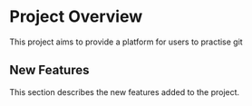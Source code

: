 # Project Overview

This project aims to provide a platform for users to practise git
## New Features
This section describes the new features added to the project.
